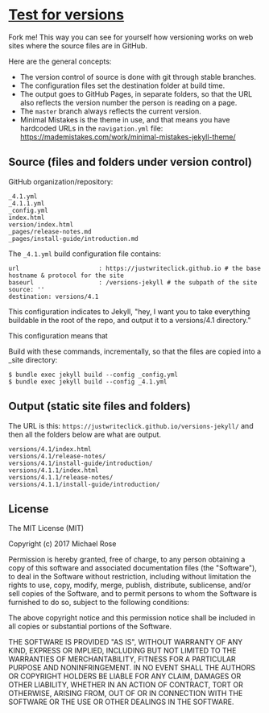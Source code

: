 # [Test for versions](http://docslikecode.com)

Fork me! This way you can see for yourself how versioning works on web sites where the source files are in GitHub.

Here are the general concepts:

- The version control of source is done with git through stable branches.
- The configuration files set the destination folder at build time.
- The output goes to GitHub Pages, in separate folders, so that the URL also reflects the version number the person is reading on a page.
- The `master` branch always reflects the current version.
- Minimal Mistakes is the theme in use, and that means you have hardcoded URLs in the `navigation.yml` file: https://mademistakes.com/work/minimal-mistakes-jekyll-theme/ 

## Source (files and folders under version control)

GitHub organization/repository:

```
_4.1.yml
_4.1.1.yml
_config.yml
index.html
version/index.html
_pages/release-notes.md
_pages/install-guide/introduction.md
```

The `_4.1.yml` build configuration file contains:

```
url                      : https://justwriteclick.github.io # the base hostname & protocol for the site
baseurl                  : /versions-jekyll # the subpath of the site
source: ''
destination: versions/4.1
```

This configuration indicates to Jekyll, "hey, I want you to take everything buildable in the root of the repo, and output it to a versions/4.1 directory."

This configuration means that 

Build with these commands, incrementally, so that the files are copied into a _site directory:

```
$ bundle exec jekyll build --config _config.yml
$ bundle exec jekyll build --config _4.1.yml
```

## Output (static site files and folders)

The URL is this: `https://justwriteclick.github.io/versions-jekyll/` and then all the folders below are what are output.

```
versions/4.1/index.html
versions/4.1/release-notes/
versions/4.1/install-guide/introduction/
versions/4.1.1/index.html
versions/4.1.1/release-notes/
versions/4.1.1/install-guide/introduction/
```


## License

The MIT License (MIT)

Copyright (c) 2017 Michael Rose

Permission is hereby granted, free of charge, to any person obtaining a copy
of this software and associated documentation files (the "Software"), to deal
in the Software without restriction, including without limitation the rights
to use, copy, modify, merge, publish, distribute, sublicense, and/or sell
copies of the Software, and to permit persons to whom the Software is
furnished to do so, subject to the following conditions:

The above copyright notice and this permission notice shall be included in all
copies or substantial portions of the Software.

THE SOFTWARE IS PROVIDED "AS IS", WITHOUT WARRANTY OF ANY KIND, EXPRESS OR
IMPLIED, INCLUDING BUT NOT LIMITED TO THE WARRANTIES OF MERCHANTABILITY,
FITNESS FOR A PARTICULAR PURPOSE AND NONINFRINGEMENT. IN NO EVENT SHALL THE
AUTHORS OR COPYRIGHT HOLDERS BE LIABLE FOR ANY CLAIM, DAMAGES OR OTHER
LIABILITY, WHETHER IN AN ACTION OF CONTRACT, TORT OR OTHERWISE, ARISING FROM,
OUT OF OR IN CONNECTION WITH THE SOFTWARE OR THE USE OR OTHER DEALINGS IN THE
SOFTWARE.
